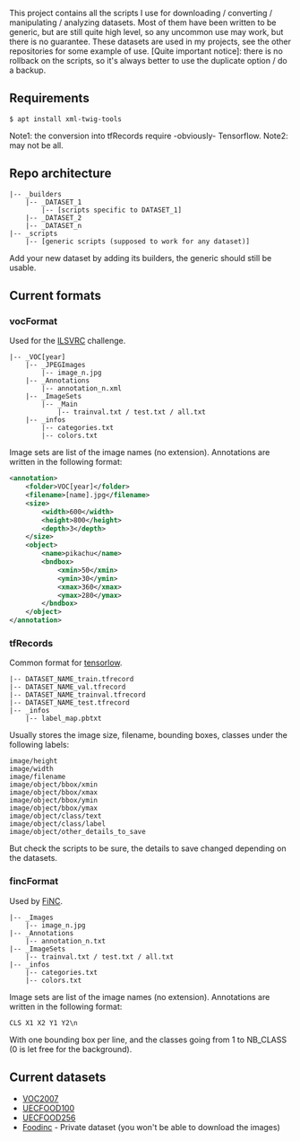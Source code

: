 This project contains all the scripts I use for downloading / converting / manipulating / analyzing datasets. Most of them have been written to be generic, but are still quite high level, so any uncommon use may work, but there is no guarantee. These datasets are used in my projects, see the other repositories for some example of use.
[Quite important notice]: there is no rollback on the scripts, so it's always better to use the duplicate option / do a backup.


## Requirements
```shell
$ apt install xml-twig-tools 
```
Note1: the conversion into tfRecords require -obviously- Tensorflow.
Note2: may not be all.


## Repo architecture
```
|-- _builders
    |-- _DATASET_1
        |-- [scripts specific to DATASET_1]
    |-- _DATASET_2
    |-- _DATASET_n
|-- _scripts
    |-- [generic scripts (supposed to work for any dataset)]
```
Add your new dataset by adding its builders, the generic should still be usable.


## Current formats
### vocFormat
Used for the [ILSVRC](http://www.image-net.org/challenges/LSVRC/) challenge.
```
|-- _VOC[year]
    |-- _JPEGImages
        |-- image_n.jpg
    |-- _Annotations
        |-- annotation_n.xml
    |-- _ImageSets
        |-- _Main
            |-- trainval.txt / test.txt / all.txt
    |-- _infos
        |-- categories.txt
        |-- colors.txt
```
Image sets are list of the image names (no extension).
Annotations are written in the following format:
```xml
<annotation>
	<folder>VOC[year]</folder>
	<filename>[name].jpg</filename>
	<size>
		<width>600</width>
		<height>800</height>
		<depth>3</depth>
	</size>
	<object>
		<name>pikachu</name>
		<bndbox>
			<xmin>50</xmin>
			<ymin>30</ymin>
			<xmax>360</xmax>
			<ymax>280</ymax>
		</bndbox>
	</object>
</annotation>
```


### tfRecords
Common format for [tensorlow](tensorflow.org).
```
|-- DATASET_NAME_train.tfrecord
|-- DATASET_NAME_val.tfrecord
|-- DATASET_NAME_trainval.tfrecord
|-- DATASET_NAME_test.tfrecord
|-- _infos
    |-- label_map.pbtxt
```
Usually stores the image size, filename, bounding boxes, classes under the following labels:
```
image/height
image/width
image/filename
image/object/bbox/xmin
image/object/bbox/xmax
image/object/bbox/ymin
image/object/bbox/ymax
image/object/class/text
image/object/class/label
image/object/other_details_to_save
```
But check the scripts to be sure, the details to save changed depending on the datasets.


### fincFormat
Used by [FiNC](https://finc.com/).
```
|-- _Images
    |-- image_n.jpg
|-- _Annotations
    |-- annotation_n.txt
|-- _ImageSets
    |-- trainval.txt / test.txt / all.txt
|-- _infos
    |-- categories.txt
    |-- colors.txt
```
Image sets are list of the image names (no extension).
Annotations are written in the following format:
```
CLS X1 X2 Y1 Y2\n
```
With one bounding box per line, and the classes going from 1 to NB_CLASS (0 is let free for the background).


## Current datasets
* [VOC2007](http://host.robots.ox.ac.uk/pascal/VOC/voc2007/)
* [UECFOOD100](http://foodcam.mobi/dataset100.html)
* [UECFOOD256](http://foodcam.mobi/dataset256.html)
* [Foodinc](https://finc.com/) - Private dataset (you won't be able to download the images)

